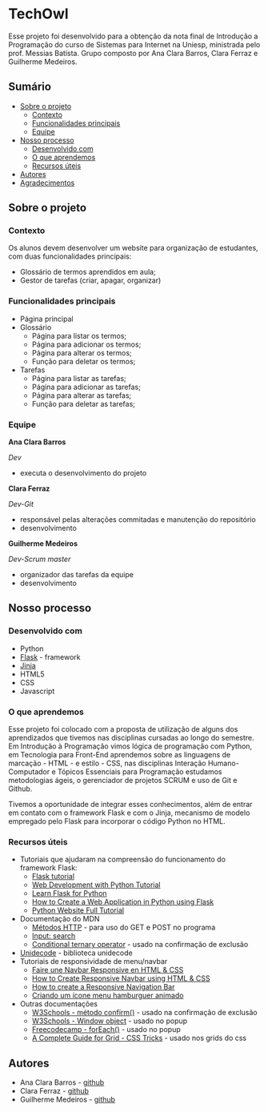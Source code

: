 # TechOwl

Esse projeto foi desenvolvido para a obtenção da nota final de Introdução a Programação do curso de Sistemas para Internet na Uniesp, ministrada pelo prof. Messias Batista. Grupo composto por Ana Clara Barros, Clara Ferraz e Guilherme Medeiros.

## Sumário

- [Sobre o projeto](#sobre-o-projeto)
  - [Contexto](#contexto)
  - [Funcionalidades principais](#funcionalidades-principais)
  - [Equipe](#equipe)
- [Nosso processo](#nosso-processo)
  - [Desenvolvido com](#desenvolvido-com)
  - [O que aprendemos](#o-que-aprendemos)
  - [Recursos úteis](#recursos-úteis)
- [Autores](#autores)
- [Agradecimentos](#agradecimentos)

## Sobre o projeto

### Contexto

Os alunos devem desenvolver um website para organização de estudantes, com duas funcionalidades principais:

- Glossário de termos aprendidos em aula;
- Gestor de tarefas (criar, apagar, organizar)

### Funcionalidades principais

- Página principal
- Glossário
  - Página para listar os termos;
  - Página para adicionar os termos;
  - Página para alterar os termos;
  - Função para deletar os termos;
- Tarefas
  - Página para listar as tarefas;
  - Página para adicionar as tarefas;
  - Página para alterar as tarefas;
  - Função para deletar as tarefas;

### Equipe

**Ana Clara Barros**

_Dev_

- executa o desenvolvimento do projeto

**Clara Ferraz**

_Dev-Git_

- responsável pelas alterações commitadas e manutenção do repositório
- desenvolvimento

**Guilherme Medeiros**

_Dev-Scrum master_

- organizador das tarefas da equipe
- desenvolvimento

## Nosso processo

### Desenvolvido com

- Python
- [Flask](https://flask.palletsprojects.com/en/3.0.x/) - framework
- [Jinja](https://jinja.palletsprojects.com/en/3.1.x/)
- HTML5
- CSS
- Javascript

### O que aprendemos

Esse projeto foi colocado com a proposta de utilização de alguns dos aprendizados que tivemos nas disciplinas cursadas ao longo do semestre. Em Introdução à Programação vimos lógica de programação com Python, em Tecnologia para Front-End aprendemos sobre as linguagens de marcação - HTML - e estilo - CSS, nas disciplinas Interação Humano-Computador e Tópicos Essenciais para Programação estudamos metodologias ágeis, o gerenciador de projetos SCRUM e uso de Git e Github.

Tivemos a oportunidade de integrar esses conhecimentos, além de entrar em contato com o framework Flask e com o Jinja, mecanismo de modelo empregado pelo Flask para incorporar o código Python no HTML.

### Recursos úteis

- Tutoriais que ajudaram na compreensão do funcionamento do framework Flask:
  - [Flask tutorial](https://www.youtube.com/watch?v=mqhxxeeTbu0&list=PLzMcBGfZo4-n4vJJybUVV3Un_NFS5EOgX)
  - [Web Development with Python Tutorial](https://www.youtube.com/watch?v=yBDHkveJUf4&t=11741s)
  - [Learn Flask for Python](https://www.youtube.com/watch?v=Z1RJmh_OqeA&t=408s)
  - [How to Create a Web Application in Python using Flask](https://www.youtube.com/watch?v=jQjjqEjZK58)
  - [Python Website Full Tutorial](https://www.youtube.com/watch?v=dam0GPOAvVI&t=3s)
- Documentação do MDN
  - [Métodos HTTP](https://developer.mozilla.org/pt-BR/docs/Web/HTTP/Methods) - para uso do GET e POST no programa
  - [Input: search](https://developer.mozilla.org/en-US/docs/Web/HTML/Element/input/search)
  - [Conditional ternary operator](https://developer.mozilla.org/en-US/docs/Web/JavaScript/Reference/Operators/Conditional_operator) - usado na confirmação de exclusão
- [Unidecode](https://pypi.org/project/Unidecode/) - biblioteca unidecode
- Tutoriais de responsividade de menu/navbar
  - [Faire une Navbar Responsive en HTML & CSS](https://www.youtube.com/watch?v=HQopEEurQYE)
  - [How to Create Responsive Navbar using HTML & CSS](https://www.youtube.com/watch?v=yE9DLIoDwCg&t=751s)
  - [How to create a Responsive Navigation Bar](https://www.youtube.com/watch?v=U8smiWQ8Seg)
  - [Criando um ícone menu hamburguer animado](https://www.youtube.com/watch?v=IGz4BI-aO_8)
- Outras documentações
  - [W3Schools - método confirm()](https://www.w3schools.com/jsref/met_win_confirm.asp) - usado na confirmação de exclusão
  - [W3Schools - Window object](https://www.w3schools.com/jsref/obj_window.asp) - usado no popup
  - [Freecodecamp - forEach()](https://www.freecodecamp.org/portuguese/news/foreach-em-javascript-como-percorrer-um-array-em-js/) - usado no popup
  - [A Complete Guide for Grid - CSS Tricks](https://css-tricks.com/snippets/css/complete-guide-grid/) - usado nos grids do css

## Autores

- Ana Clara Barros - [github](https://github.com/banaclara)
- Clara Ferraz - [github](https://github.com/claraferraz)
- Guilherme Medeiros - [github](https://github.com/guimferreira)
